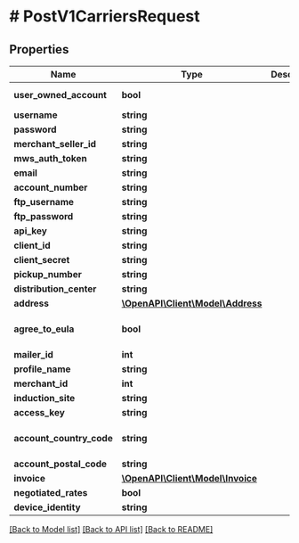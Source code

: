 # # PostV1CarriersRequest

## Properties

Name | Type | Description | Notes
------------ | ------------- | ------------- | -------------
**user_owned_account** | **bool** |  | [default to false]
**username** | **string** |  |
**password** | **string** |  |
**merchant_seller_id** | **string** |  |
**mws_auth_token** | **string** |  |
**email** | **string** |  |
**account_number** | **string** |  |
**ftp_username** | **string** |  |
**ftp_password** | **string** |  |
**api_key** | **string** |  |
**client_id** | **string** |  |
**client_secret** | **string** |  |
**pickup_number** | **string** |  |
**distribution_center** | **string** |  |
**address** | [**\OpenAPI\Client\Model\Address**](Address.md) |  | [optional]
**agree_to_eula** | **bool** |  | [optional] [default to false]
**mailer_id** | **int** |  |
**profile_name** | **string** |  | [optional]
**merchant_id** | **int** |  |
**induction_site** | **string** |  | [optional]
**access_key** | **string** |  |
**account_country_code** | **string** |  | [optional] [default to 'US']
**account_postal_code** | **string** |  | [optional]
**invoice** | [**\OpenAPI\Client\Model\Invoice**](Invoice.md) |  | [optional]
**negotiated_rates** | **bool** |  | [optional]
**device_identity** | **string** |  | [optional]

[[Back to Model list]](../../README.md#models) [[Back to API list]](../../README.md#endpoints) [[Back to README]](../../README.md)
